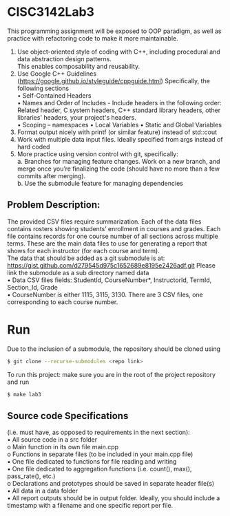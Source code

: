 # CISC3142Lab3
This programming assignment will be exposed to OOP paradigm, as well as practice with refactoring code to make it more maintainable.

1. Use object-oriented style of coding with C++, including procedural and data abstraction design patterns.  
This enables composability and reusability.  
2. Use Google C++ Guidelines (https://google.github.io/styleguide/cppguide.html)
Specifically, the following sections  
• Self-Contained Headers  
• Names and Order of Includes - Include headers in the following order: Related header, C system
headers, C++ standard library headers, other libraries' headers, your project's headers.  
• Scoping – namespaces
• Local Variables
• Static and Global Variables
3. Format output nicely with printf (or similar feature) instead of std::cout  
4. Work with multiple data input files. Ideally specified from args instead of hard coded  
5. More practice using version control with git, specifically:  
a. Branches for managing feature changes. Work on a new branch, and merge once you’re finalizing
the code (should have no more than a few commits after merging).  
b. Use the submodule feature for managing dependencies  

## Problem Description:
The provided CSV files require summarization. Each of the data files contains rosters showing students’ enrollment in courses and grades. Each file contains records for one course number of all sections across multiple terms. These are the main data files to use for generating a report that shows for each instructor (for each course and term).  
The data that should be added as a git submodule is at:  
https://gist.github.com/d279545d975c1652689e8195e2426adf.git
Please link the submodule as a sub directory named data  
• Data CSV files fields: StudentId, CourseNumber*, InstructorId, TermId,
Section_Id, Grade  
• CourseNumber is either 1115, 3115, 3130. There are 3 CSV files, one corresponding to each course
number.

# Run
Due to the inclusion of a submodule, the repository should be cloned using 
```sh
$ git clone --recurse-submodules <repo link>
```
To run this project: make sure you are in the root of the project repository and run
```sh
$ make lab3
```
 
## Source code Specifications 
(i.e. must have, as opposed to requirements in the next section):  
• All source code in a src folder  
o Main function in its own file main.cpp  
o Functions in separate files (to be included in your main.cpp file)  
▪ One file dedicated to functions for file reading and writing  
▪ One file dedicated to aggregation functions (i.e. count(), max(), pass_rate(), etc.)  
o Declarations and prototypes should be saved in separate header file(s)  
• All data in a data folder  
• All report outputs should be in output folder. Ideally, you should include a timestamp with a
filename and one specific report per file.  
